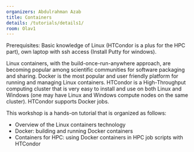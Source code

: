 ```yaml
---
organizers: Abdulrahman Azab
title: Containers
details: /tutorials/details1/
room: Olav1
---
```


Prerequisites: Basic knowledge of Linux (HTCondor is a plus for the HPC part), own laptop with ssh access (Install Putty for windows).

Linux containers, with the build-once-run-anywhere approach, are becoming popular among scientific communities for software packaging and sharing. Docker is the most popular and user friendly platform for running and managing Linux containers. HTCondor is a High-Throughput computing cluster that is very easy to install and use on both Linux and Windows (one may have Linux and Windows compute nodes on the same cluster). HTCondor supports Docker jobs.


This workshop is a hands-on tutorial that is organized as follows:

- Overview of the Linux containers technology
- Docker: building and running Docker containers
- Containers for HPC: using Docker containers in HPC job scripts with HTCondor
